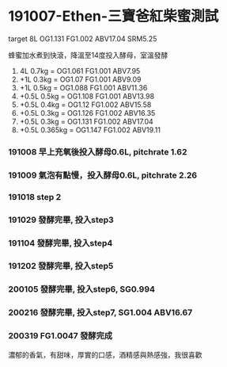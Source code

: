 # 191007-Ethen-三寶爸紅柴蜜測試

target 8L OG1.131 FG1.002 ABV17.04 SRM5.25

蜂蜜加水煮到快滾，降溫至14度投入酵母，室溫發酵

1. 4L 0.7kg = OG1.061 FG1.001 ABV7.95
2. +1L 0.3kg = OG1.07 FG1.001 ABV9.09
2. +1L 0.5kg = OG1.088 FG1.001 ABV11.36
3. +0.5L 0.5kg = OG1.108 FG1.001 ABV13.98
4. +0.5L 0.4kg = OG1.12 FG1.002 ABV15.58
5. +0.5L 0.3kg = OG1.126 FG1.002 ABV16.35
6. +0.5L 0.3kg = OG1.131 FG1.002 ABV17.04
7. +0.5L 0.365kg = OG1.147 FG1.002 ABV19.11

### 191008 早上充氧後投入酵母0.6L, pitchrate 1.62

### 191009 氣泡有點慢，投入酵母0.6L, pitchrate 2.26

### 191018 step 2

### 191029 發酵完畢, 投入step3

### 191104 發酵完畢, 投入step4

### 191202 發酵完畢, 投入step5

### 200105 發酵完畢, 投入step6, SG0.994

### 200216 發酵完畢, 投入step7, SG1.004 ABV16.67

### 200319 FG1.0047 發酵完成

濃郁的香氣，有甜味，厚實的口感，酒精感與熱感強，我很喜歡
